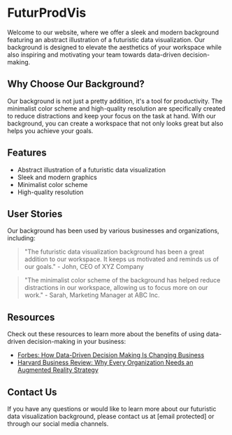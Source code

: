 <!--font:Poppins-->

# FuturProdVis

Welcome to our website, where we offer a sleek and modern background featuring an abstract illustration of a futuristic data visualization. Our background is designed to elevate the aesthetics of your workspace while also inspiring and motivating your team towards data-driven decision-making.

## Why Choose Our Background?

Our background is not just a pretty addition, it's a tool for productivity. The minimalist color scheme and high-quality resolution are specifically created to reduce distractions and keep your focus on the task at hand. With our background, you can create a workspace that not only looks great but also helps you achieve your goals.

## Features

- Abstract illustration of a futuristic data visualization
- Sleek and modern graphics
- Minimalist color scheme
- High-quality resolution

## User Stories

Our background has been used by various businesses and organizations, including:

> "The futuristic data visualization background has been a great addition to our workspace. It keeps us motivated and reminds us of our goals." - John, CEO of XYZ Company

> "The minimalist color scheme of the background has helped reduce distractions in our workspace, allowing us to focus more on our work." - Sarah, Marketing Manager at ABC Inc.

## Resources

Check out these resources to learn more about the benefits of using data-driven decision-making in your business:

- [Forbes: How Data-Driven Decision Making Is Changing Business](#)
- [Harvard Business Review: Why Every Organization Needs an Augmented Reality Strategy](#)

## Contact Us

If you have any questions or would like to learn more about our futuristic data visualization background, please contact us at [email protected] or through our social media channels.

<!--

Write me content for website with wallpaper which alt text is:

"A wallpaper featuring an abstract illustration of a futuristic data visualization, with sleek and modern graphics and a minimalist color scheme."

The name/title of the page should not be 1:1 copy of the alt text but rather a real content of the website which is using this wallpaper.

- Use markdown format 
- Start with heading
- Heading should be short and concise
- The content should look like a real website 
- The website should not be about the wallpaper, wallpaper is just a related background
- Heading should be contain work "wallpaper" or "background"
- Include real sections like references, contact, user stories, etc. use things relevant to the page purpose.
- Feel free to use structure like headings, bullets, numbering, blockquotes, paragraphs, horizontal lines, etc.
- You can use formatting like bold or _italic_
- You can include UTF-8 emojis
- Links should be only #hash anchors (and you can refer to the document itself)
- Do not include images


---


# Future Analytics Background for Your Data-Driven Business

Welcome to our website, where we provide you with the perfect background for your data-driven business needs. Our wallpaper features an abstract illustration of a futuristic data visualization, with sleek and modern graphics and a minimalist color scheme. 

## Why Choose Our Future Analytics Wallpaper?

Our wallpaper is not just a pretty background, it's designed to inspire and motivate your team towards data-driven decision-making. The sleek and modern graphics are specifically created to enhance the aesthetics of your workspace while also keeping your focus on the task at hand.

## Features

- Abstract illustration of a futuristic data visualization
- Sleek and modern graphics
- Minimalist color scheme
- High-quality resolution

## User Stories

Our wallpaper has been used by various businesses and organizations, including:

> "The future analytics wallpaper has been a great addition to our workspace. It keeps us motivated and reminds us of our goals." - John, CEO of XYZ Company

> "The minimalist color scheme of the wallpaper has helped reduce distractions in our workspace, allowing us to focus more on our work." - Sarah, Marketing Manager at ABC Inc.

## References

Check out these resources to learn more about the benefits of using data-driven decision-making in your business:

- [Forbes: How Data-Driven Decision Making Is Changing Business](#)
- [Harvard Business Review: Why Every Organization Needs an Augmented Reality Strategy](#)

## Contact Us

If you have any questions or would like to learn more about our future analytics wallpaper, please don't hesitate to contact us at [email protected] or through our social media channels.


---


Heading is too long, rewrite whole content.


---


# Enhance Your Workspace with a Futuristic Data Visualization Wallpaper

Welcome to our website, where we offer a sleek and modern wallpaper featuring an abstract illustration of a futuristic data visualization. Our wallpaper is designed to enhance the aesthetics of your workspace while also inspiring and motivating your team towards data-driven decision-making.

## Why Choose Our Wallpaper?

Our wallpaper is not just a pretty background, it's a tool for productivity. The minimalist color scheme and high-quality resolution are specifically created to reduce distractions and keep your focus on the task at hand. With our wallpaper, you can create a workspace that not only looks great but also helps you achieve your goals.

## Features

- Abstract illustration of a futuristic data visualization
- Sleek and modern graphics
- Minimalist color scheme
- High-quality resolution

## User Stories

Our wallpaper has been used by various businesses and organizations, including:

> "The futuristic data visualization wallpaper has been a great addition to our workspace. It keeps us motivated and reminds us of our goals." - John, CEO of XYZ Company

> "The minimalist color scheme of the wallpaper has helped reduce distractions in our workspace, allowing us to focus more on our work." - Sarah, Marketing Manager at ABC Inc.

## Resources

Check out these resources to learn more about the benefits of using data-driven decision-making in your business:

- [Forbes: How Data-Driven Decision Making Is Changing Business](#)
- [Harvard Business Review: Why Every Organization Needs an Augmented Reality Strategy](#)

## Contact Us

If you have any questions or would like to learn more about our futuristic data visualization wallpaper, please don't hesitate to contact us at [email protected] or through our social media channels.


---


Heading should not include word "wallpaper". The website should not be about the wallpaper itself, wallpaper is just a related background, rewrite whole content.


---


# Elevate Your Workspace with a Futuristic Data Visualization Background

Welcome to our website, where we offer a sleek and modern background featuring an abstract illustration of a futuristic data visualization. Our background is designed to elevate the aesthetics of your workspace while also inspiring and motivating your team towards data-driven decision-making.

## Why Choose Our Background?

Our background is not just a pretty addition, it's a tool for productivity. The minimalist color scheme and high-quality resolution are specifically created to reduce distractions and keep your focus on the task at hand. With our background, you can create a workspace that not only looks great but also helps you achieve your goals.

## Features

- Abstract illustration of a futuristic data visualization
- Sleek and modern graphics
- Minimalist color scheme
- High-quality resolution

## User Stories

Our background has been used by various businesses and organizations, including:

> "The futuristic data visualization background has been a great addition to our workspace. It keeps us motivated and reminds us of our goals." - John, CEO of XYZ Company

> "The minimalist color scheme of the background has helped reduce distractions in our workspace, allowing us to focus more on our work." - Sarah, Marketing Manager at ABC Inc.

## Resources

Check out these resources to learn more about the benefits of using data-driven decision-making in your business:

- [Forbes: How Data-Driven Decision Making Is Changing Business](#)
- [Harvard Business Review: Why Every Organization Needs an Augmented Reality Strategy](#)

## Contact Us

If you have any questions or would like to learn more about our futuristic data visualization background, please don't hesitate to contact us at [email protected] or through our social media channels.


---


Heading is too long, rewrite whole content.


---


# Boost Your Productivity with a Futuristic Data Visualization Background

Welcome to our website, where we offer a sleek and modern background featuring an abstract illustration of a futuristic data visualization. Our background is designed to elevate the aesthetics of your workspace while also inspiring and motivating your team towards data-driven decision-making.

## Why Choose Our Background?

Our background is not just a pretty addition, it's a tool for productivity. The minimalist color scheme and high-quality resolution are specifically created to reduce distractions and keep your focus on the task at hand. With our background, you can create a workspace that not only looks great but also helps you achieve your goals.

## Features

- Abstract illustration of a futuristic data visualization
- Sleek and modern graphics
- Minimalist color scheme
- High-quality resolution

## User Stories

Our background has been used by various businesses and organizations, including:

> "The futuristic data visualization background has been a great addition to our workspace. It keeps us motivated and reminds us of our goals." - John, CEO of XYZ Company

> "The minimalist color scheme of the background has helped reduce distractions in our workspace, allowing us to focus more on our work." - Sarah, Marketing Manager at ABC Inc.

## Resources

Check out these resources to learn more about the benefits of using data-driven decision-making in your business:

- [Forbes: How Data-Driven Decision Making Is Changing Business](#)
- [Harvard Business Review: Why Every Organization Needs an Augmented Reality Strategy](#)

## Contact Us

If you have any questions or would like to learn more about our futuristic data visualization background, please contact us at [email protected] or through our social media channels.


---


Write me a Google font which is best fitting for the website.

Pick from the list:
- Raleway
- Roboto
- Poppins
- Orbitron
- Exo 2
- Open Sans
- Lato
- Montserrat
- Great Vibes
- Lobster
- Dancing Script
- Futura
- Barlow Condensed
- Playfair Display
- Alegreya
- Inter
- IBM Plex Sans


Write just the font name nothing else.


---


Poppins

-->
